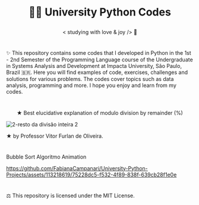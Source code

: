 # <p align="center">  👩‍💻 University Python Codes  </p>

<p align="center"> < studying with love & joy /> 🧡

#

✨ This repository contains some codes that I developed in Python in the 1st - 2nd Semester of the Programming Language course of the Undergraduate in Systems Analysis and Development at Impacta University, São Paulo, Brazil 🇧🇷. Here you will find examples of code, exercises, challenges and solutions for various problems. The codes cover topics such as data analysis, programming and more. I hope you enjoy and learn from my codes.

#

<p align="center"> ★ Best elucidative explanation of modulo division by remainder (%) </p>

![2-resto da divisão inteira 2](https://github.com/FabianaCampanari/University-Python-Projects/assets/113218619/176fd74d-5755-4ac0-9b6e-08e6678cf251)

★ by Professor Vitor Furlan de Oliveira.

#

Bubble Sort Algoritmo Animation

https://github.com/FabianaCampanari/University-Python-Projects/assets/113218619/75228dc5-f532-4f89-838f-639cb28f1e0e



#

⚖︎ This repository is licensed under the MIT License.

